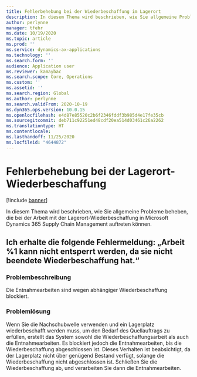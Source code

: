 ```yaml
---
title: Fehlerbehebung bei der Wiederbeschaffung im Lagerort
description: In diesem Thema wird beschrieben, wie Sie allgemeine Probleme beheben, die bei der Arbeit mit der Lagerort-Wiederbeschaffung in Microsoft Dynamics 365 Supply Chain Management auftreten können.
author: perlynne
manager: tfehr
ms.date: 10/19/2020
ms.topic: article
ms.prod: ''
ms.service: dynamics-ax-applications
ms.technology: ''
ms.search.form: ''
audience: Application user
ms.reviewer: kamaybac
ms.search.scope: Core, Operations
ms.custom: ''
ms.assetid: ''
ms.search.region: Global
ms.author: perlynne
ms.search.validFrom: 2020-10-19
ms.dyn365.ops.version: 10.0.15
ms.openlocfilehash: e4d87e85520c2b6f2346fddf3b985d4e17fe35cb
ms.sourcegitcommit: deb711c92251ed48cdf20ea514d03461c26a2262
ms.translationtype: HT
ms.contentlocale: 
ms.lasthandoff: 11/25/2020
ms.locfileid: "4644872"
---
```

# <a name="troubleshoot-warehouse-replenishment"></a>Fehlerbehebung bei der Lagerort-Wiederbeschaffung

[!include [banner](../includes/banner.md)]

In diesem Thema wird beschrieben, wie Sie allgemeine Probleme beheben, die bei der Arbeit mit der Lagerort-Wiederbeschaffung in Microsoft Dynamics 365 Supply Chain Management auftreten können.

## <a name="i-receive-the-following-error-message-work-1-cannot-be-unblocked-because-it-has-unfinished-replenishment-work"></a>Ich erhalte die folgende Fehlermeldung: „Arbeit %1 kann nicht entsperrt werden, da sie nicht beendete Wiederbeschaffung hat.“

### <a name="issue-description"></a>Problembeschreibung

Die Entnahmearbeiten sind wegen abhängiger Wiederbeschaffung blockiert.

### <a name="issue-resolution"></a>Problemlösung

Wenn Sie die Nachschubwelle verwenden und ein Lagerplatz wiederbeschafft werden muss, um den Bedarf des Quellauftrags zu erfüllen, erstellt das System sowohl die Wiederbeschaffungsarbeit als auch die Entnahmearbeiten. Es blockiert jedoch die Entnahmearbeiten, bis die Wiederbeschaffung abgeschlossen ist. Dieses Verhalten ist beabsichtigt, da der Lagerplatz nicht über genügend Bestand verfügt, solange die Wiederbeschaffung nicht abgeschlossen ist. Schließen Sie die Wiederbeschaffung ab, und verarbeiten Sie dann die Entnahmearbeiten.
